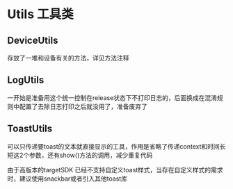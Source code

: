 # Utils 工具类

## DeviceUtils
存放了一堆和设备有关的方法，详见方法注释

## LogUtils
一开始是准备用这个统一控制在release状态下不打印日志的，后面换成在混淆规则中配置了去除日志打印之后就没用了，准备废弃了

## ToastUtils
可以只传递要toast的文本就直接显示的工具，作用是省略了传递context和时间长短这2个参数，还有show()方法的调用，减少重复代码

由于高版本的targetSDK 已经不支持自定义toast样式，当存在自定义样式的需求时，建议使用snackbar或者引入其他toast库
